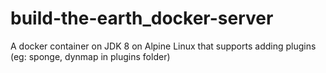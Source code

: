 # build-the-earth_docker-server
A docker container on JDK 8 on Alpine Linux that supports adding plugins (eg: sponge, dynmap in plugins folder)
